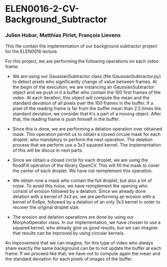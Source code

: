 # ELEN0016-2-CV-Background_Subtractor

### Julien Hubar, Matthias Pirlet, François Lievens

This file contain the implementation of our
background subtractor project for the ELEN0016 lecture.

For this project, we are performing the following operations on each video frame:

- We are using our GaussianSubtractor class (file GaussianSubtractor.py) to detect pixels
who significantly change of value between frames. At the begin of the execution, we 
  are instancing an GaussianSubtractor object and we push in it a buffer who contain
  the 100 first frames of the video.
  At each iteration, this object will compute the mean and the standard deviation
  of all pixels over the 100 frames in the buffer. If a pixel of the reading frame
  is far from the buffer mean than 2.5 times the standard deviation, we consider that it's a part
  of a moving object. After that, the reading frame is push himself in the buffer.
  
- Since this is done, we are performing a delation operation over obtained mask.
This operation permit us to obtain a closed circule mask for each droplet, who
  mandatory to perform the next operation. The delation process that we perform use
  a 3x3 squared kernel. The implementation of this will be discus in next parts.
  
- Since we obtain a closed circle for each droplet, we are using the floodFill operation
of the library OpenCV. This will fill the mask to cover the center of each
  droplet. We have not reimplement this operation. 
  
- We obtain now a mask who contain the full droplet, but also a lot of noise.
To avoid this noise, we have reimplement the opening who consist of erosion
  followed by a delation. Since we already done delation with a kernel of 3x3 px,
  we are performing an erosion with a kernel of 6x6px, followed by a delation of
  an only 3x3 kernel in order to recover the original droplet size.
  
- The erosion and delation operations are done by using our MorphoOperator class.
In our implementation, we have chosen to use a squared kernel, who already give us
  good results, but we can imagine that results can be improved by using circular kernels.
  


An improvement that we can imagine, for this type of video who always share
exactly the same background can be to not update the buffer at each frame.
If we proceed like that, we have not to compute again the mean and the standard
deviation for each pixels of images of the buffer.
